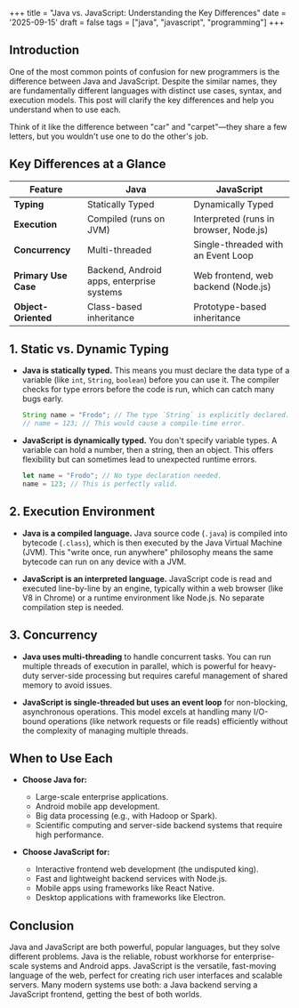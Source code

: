 +++
title = "Java vs. JavaScript: Understanding the Key Differences"
date = '2025-09-15'
draft = false
tags = ["java", "javascript", "programming"]
+++

## Introduction

One of the most common points of confusion for new programmers is the difference between Java and JavaScript. Despite the similar names, they are fundamentally different languages with distinct use cases, syntax, and execution models. This post will clarify the key differences and help you understand when to use each.

Think of it like the difference between "car" and "carpet"—they share a few letters, but you wouldn't use one to do the other's job.

## Key Differences at a Glance

| Feature               | Java                                      | JavaScript                                |
| --------------------- | ----------------------------------------- | ----------------------------------------- |
| **Typing**            | Statically Typed                          | Dynamically Typed                         |
| **Execution**         | Compiled (runs on JVM)                    | Interpreted (runs in browser, Node.js)    |
| **Concurrency**       | Multi-threaded                            | Single-threaded with an Event Loop        |
| **Primary Use Case**  | Backend, Android apps, enterprise systems | Web frontend, web backend (Node.js)       |
| **Object-Oriented**   | Class-based inheritance                   | Prototype-based inheritance               |

## 1. Static vs. Dynamic Typing

- **Java is statically typed.** This means you must declare the data type of a variable (like `int`, `String`, `boolean`) before you can use it. The compiler checks for type errors before the code is run, which can catch many bugs early.
  ```java
  String name = "Frodo"; // The type `String` is explicitly declared.
  // name = 123; // This would cause a compile-time error.
  ```

- **JavaScript is dynamically typed.** You don't specify variable types. A variable can hold a number, then a string, then an object. This offers flexibility but can sometimes lead to unexpected runtime errors.
  ```javascript
  let name = "Frodo"; // No type declaration needed.
  name = 123; // This is perfectly valid.
  ```

## 2. Execution Environment

- **Java is a compiled language.** Java source code (`.java`) is compiled into bytecode (`.class`), which is then executed by the Java Virtual Machine (JVM). This "write once, run anywhere" philosophy means the same bytecode can run on any device with a JVM.

- **JavaScript is an interpreted language.** JavaScript code is read and executed line-by-line by an engine, typically within a web browser (like V8 in Chrome) or a runtime environment like Node.js. No separate compilation step is needed.

## 3. Concurrency

- **Java uses multi-threading** to handle concurrent tasks. You can run multiple threads of execution in parallel, which is powerful for heavy-duty server-side processing but requires careful management of shared memory to avoid issues.

- **JavaScript is single-threaded but uses an event loop** for non-blocking, asynchronous operations. This model excels at handling many I/O-bound operations (like network requests or file reads) efficiently without the complexity of managing multiple threads.

## When to Use Each

- **Choose Java for:**
  - Large-scale enterprise applications.
  - Android mobile app development.
  - Big data processing (e.g., with Hadoop or Spark).
  - Scientific computing and server-side backend systems that require high performance.

- **Choose JavaScript for:**
  - Interactive frontend web development (the undisputed king).
  - Fast and lightweight backend services with Node.js.
  - Mobile apps using frameworks like React Native.
  - Desktop applications with frameworks like Electron.

## Conclusion

Java and JavaScript are both powerful, popular languages, but they solve different problems. Java is the reliable, robust workhorse for enterprise-scale systems and Android apps. JavaScript is the versatile, fast-moving language of the web, perfect for creating rich user interfaces and scalable servers. Many modern systems use both: a Java backend serving a JavaScript frontend, getting the best of both worlds.
